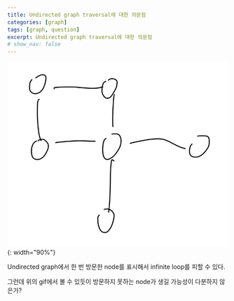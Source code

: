 ```yaml
---
title: Undirected graph traversal에 대한 의문점
categories: [graph]
tags: [graph, question]
excerpt: Undirected graph traversal에 대한 의문점
# show_nav: false
---
```


![](\assets\images\2025-06-28-graph-algorithms\result.gif){: width="90%"}

Undirected graph에서 한 번 방문한 node를 표시해서 infinite loop를 피할 수 있다.

그런데 위의 gif에서 볼 수 있듯이 방문하지 못하는 node가 생길 가능성이 다분하지 않은가?
